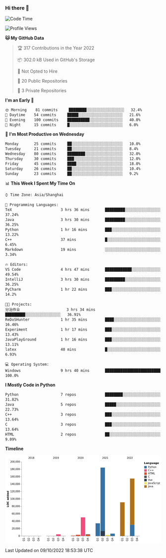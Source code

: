 ### Hi there 👋

<!--START_SECTION:waka-->
![Code Time](http://img.shields.io/badge/Code%20Time-569%20hrs%2011%20mins-blue)

![Profile Views](http://img.shields.io/badge/Profile%20Views-0-blue)

**🐱 My GitHub Data** 

> 🏆 317 Contributions in the Year 2022
 > 
> 📦 302.0 kB Used in GitHub's Storage 
 > 
> 🚫 Not Opted to Hire
 > 
> 📜 20 Public Repositories 
 > 
> 🔑 3 Private Repositories  
 > 
**I'm an Early 🐤** 

```text
🌞 Morning    81 commits     ████████░░░░░░░░░░░░░░░░░   32.4% 
🌆 Daytime    54 commits     █████░░░░░░░░░░░░░░░░░░░░   21.6% 
🌃 Evening    100 commits    ██████████░░░░░░░░░░░░░░░   40.0% 
🌙 Night      15 commits     █░░░░░░░░░░░░░░░░░░░░░░░░   6.0%

```
📅 **I'm Most Productive on Wednesday** 

```text
Monday       25 commits     ██░░░░░░░░░░░░░░░░░░░░░░░   10.0% 
Tuesday      21 commits     ██░░░░░░░░░░░░░░░░░░░░░░░   8.4% 
Wednesday    80 commits     ████████░░░░░░░░░░░░░░░░░   32.0% 
Thursday     30 commits     ███░░░░░░░░░░░░░░░░░░░░░░   12.0% 
Friday       45 commits     ████░░░░░░░░░░░░░░░░░░░░░   18.0% 
Saturday     26 commits     ██░░░░░░░░░░░░░░░░░░░░░░░   10.4% 
Sunday       23 commits     ██░░░░░░░░░░░░░░░░░░░░░░░   9.2%

```


📊 **This Week I Spent My Time On** 

```text
⌚︎ Time Zone: Asia/Shanghai

💬 Programming Languages: 
TeX                      3 hrs 36 mins       █████████░░░░░░░░░░░░░░░░   37.24% 
Java                     3 hrs 30 mins       █████████░░░░░░░░░░░░░░░░   36.25% 
Python                   1 hr 16 mins        ███░░░░░░░░░░░░░░░░░░░░░░   13.22% 
C++                      37 mins             █░░░░░░░░░░░░░░░░░░░░░░░░   6.45% 
Markdown                 19 mins             ░░░░░░░░░░░░░░░░░░░░░░░░░   3.34%

🔥 Editors: 
VS Code                  4 hrs 47 mins       ████████████░░░░░░░░░░░░░   49.54% 
IntelliJ                 3 hrs 30 mins       █████████░░░░░░░░░░░░░░░░   36.25% 
PyCharm                  1 hr 22 mins        ███░░░░░░░░░░░░░░░░░░░░░░   14.2%

🐱‍💻 Projects: 
分治作业                     3 hrs 34 mins       █████████░░░░░░░░░░░░░░░░   36.91% 
ReDoSHunter              1 hr 35 mins        ████░░░░░░░░░░░░░░░░░░░░░   16.46% 
Experiment               1 hr 17 mins        ███░░░░░░░░░░░░░░░░░░░░░░   13.43% 
JavaPlayGround           1 hr 16 mins        ███░░░░░░░░░░░░░░░░░░░░░░   13.11% 
latex                    40 mins             █░░░░░░░░░░░░░░░░░░░░░░░░   6.93%

💻 Operating System: 
Windows                  9 hrs 40 mins       █████████████████████████   100.0%

```

**I Mostly Code in Python** 

```text
Python                   7 repos             ████████░░░░░░░░░░░░░░░░░   31.82% 
Java                     5 repos             █████░░░░░░░░░░░░░░░░░░░░   22.73% 
C++                      3 repos             ███░░░░░░░░░░░░░░░░░░░░░░   13.64% 
C                        3 repos             ███░░░░░░░░░░░░░░░░░░░░░░   13.64% 
HTML                     2 repos             ██░░░░░░░░░░░░░░░░░░░░░░░   9.09%

```


**Timeline**

![Chart not found](https://raw.githubusercontent.com/SuperMaxine/SuperMaxine/main/charts/bar_graph.png) 


 Last Updated on 09/10/2022 18:53:38 UTC
<!--END_SECTION:waka-->

<!--
**SuperMaxine/SuperMaxine** is a ✨ _special_ ✨ repository because its `README.md` (this file) appears on your GitHub profile.

Here are some ideas to get you started:

- 🔭 I’m currently working on ...
- 🌱 I’m currently learning ...
- 👯 I’m looking to collaborate on ...
- 🤔 I’m looking for help with ...
- 💬 Ask me about ...
- 📫 How to reach me: ...
- 😄 Pronouns: ...
- ⚡ Fun fact: ...
-->

